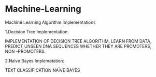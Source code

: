# Machine-Learning
Machine Learning Algorithm Implementations

1.Decision Tree Implementation:

IMPLEMENTATION OF DECISION TREE ALGORITHM, LEARN FROM DATA, PREDICT UNSEEN DNA SEQUENCES WHETHER THEY ARE PROMOTERS, NON –PROMOTERS.

2.Naive Bayes Implemetation:

TEXT CLASSIFICATION NAÏVE BAYES
